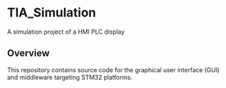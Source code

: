 # TIA_Simulation

A simulation project of a HMI PLC display

## Overview

This repository contains source code for the graphical user interface (GUI) and middleware targeting STM32 platforms.
